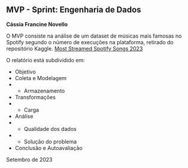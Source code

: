 ## MVP - Sprint: Engenharia de Dados 
**Cássia Francine Novello**



O MVP consiste na análise de um dataset de músicas mais famosas no Spotify segundo o número de execuções na plataforma, retirado do repositório Kaggle.
[Most Streamed Spotify Songs 2023](https://www.kaggle.com/datasets/nelgiriyewithana/top-spotify-songs-2023)

O relatório está subdividido em:
* Objetivo
* Coleta e Modelagem
* * Armazenamento   
* Transformações
* * Carga
* Análise
* * Qualidade dos dados
* * Solução do problema
* Conclusão e Autoavaliação  


Setembro de 2023

